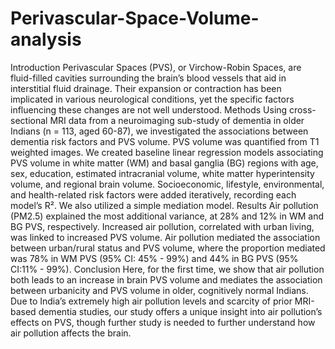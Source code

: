 # Perivascular-Space-Volume-analysis

Introduction
Perivascular Spaces (PVS), or Virchow-Robin Spaces, are fluid-filled cavities surrounding the brain’s blood vessels that aid in interstitial fluid drainage. Their expansion or contraction has been implicated in various neurological conditions, yet the specific factors influencing these changes are not well understood. 
Methods
Using cross-sectional MRI data from a neuroimaging sub-study of dementia in older Indians (n = 113, aged 60-87), we investigated the associations between dementia risk factors and PVS volume. PVS volume was quantified from T1 weighted images. We created baseline linear regression models associating PVS volume in white matter (WM) and basal ganglia (BG) regions with age, sex, education, estimated intracranial volume, white matter hyperintensity volume, and regional brain volume. Socioeconomic, lifestyle, environmental, and health-related risk factors were added iteratively, recording each model’s R². We also utilized a simple mediation model. 
Results
Air pollution (PM2.5) explained the most additional variance, at 28% and 12% in WM and BG PVS, respectively. Increased air pollution, correlated with urban living, was linked to increased PVS volume. Air pollution mediated the association between urban/rural status and PVS volume, where the proportion mediated was 78% in WM PVS (95% CI: 45% - 99%) and 44% in BG PVS (95% CI:11% - 99%). 
Conclusion
Here, for the first time, we show that air pollution both leads to an increase in brain PVS volume and mediates the association between urbanicity and PVS volume in older, cognitively normal Indians. Due to India’s extremely high air pollution levels and scarcity of prior MRI-based dementia studies, our study offers a unique insight into air pollution’s effects on PVS, though further study is needed to further understand how air pollution affects the brain. 

